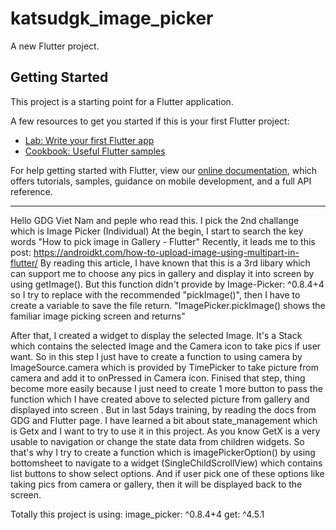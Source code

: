 # katsudgk_image_picker

A new Flutter project.

## Getting Started

This project is a starting point for a Flutter application.

A few resources to get you started if this is your first Flutter project:

- [Lab: Write your first Flutter app](https://flutter.dev/docs/get-started/codelab)
- [Cookbook: Useful Flutter samples](https://flutter.dev/docs/cookbook)

For help getting started with Flutter, view our
[online documentation](https://flutter.dev/docs), which offers tutorials,
samples, guidance on mobile development, and a full API reference.

---------------------------------------------------------------------------------------------------------------------------------------------------------------------------------
Hello GDG Viet Nam and peple who read this.
I pick the 2nd challange which is Image Picker (Individual)
At the begin, I start to search the key words "How to pick image in Gallery - Flutter" 
Recently, it leads me to this post: https://androidkt.com/how-to-upload-image-using-multipart-in-flutter/
By reading this article, I have known that this is a 3rd libary which can support me to choose any pics in gallery and display it into screen by using getImage().
But this function didn't provide by Image-Picker: ^0.8.4+4 so I try to replace with the recommended "pickImage()", then I have to create a variable to save the file return.
"ImagePicker.pickImage() shows the familiar image picking screen and returns"

After that, I created a widget to display the selected Image. It's a Stack which contains the selected Image and the Camera icon to take pics if user want.
So in this step I just have to create a function to using camera by ImageSource.camera which is provided by TimePicker to take picture from camera and add it to onPressed in Camera icon.
Finised that step, thing become more easily because I just need to create 1 more button to pass the function which I have created above to selected picture from gallery and displayed into screen . 
But in last 5days training, by reading the docs from GDG and Flutter page. I have learned a bit about state_management which is Getx and I want to try to use it in this project.
As you know GetX is a very usable to navigation or change the state data from children widgets. 
So that's why I try to create a function which is imagePickerOption() by using bottomsheet to navigate to a widget (SingleChildScrollView) which contains list buttons to show select options.
And if user pick one of these options like taking pics from camera or gallery, then it will be displayed back to the screen.
 
Totally this project is using:
image_picker: ^0.8.4+4
get: ^4.5.1
